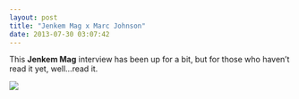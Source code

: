 ```yaml
---
layout: post
title: "Jenkem Mag x Marc Johnson"
date: 2013-07-30 03:07:42
---
```


<p>This <strong>Jenkem Mag</strong> interview has been up for a bit, but for those who haven&#8217;t read it yet, well&#8230;read it. </p>
<p><a href="http://www.jenkemmag.com/home/2013/07/16/the-marc-johnson-interview/"><img src="http://media.tumblr.com/1c6c86111c72c435099cd82e91897ab9/tumblr_inline_mqqbcd7J4W1qz4rgp.jpg"/></a></p>
